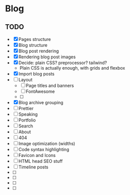 # Blog

## TODO

- [x] Pages structure
- [x] Blog structure
- [x] Blog post rendering
- [x] Rendering blog post images
- [x] Decide: plain CSS? preprocessor? tailwind?
  - Plain CSS is actually enough, with grids and flexbox
- [x] Import blog posts
- [ ] Layout
  - [ ] Page titles and banners
  - [ ] FontAwesome
  - [ ] 
- [x] Blog archive grouping
- [ ] Prettier
- [ ] Speaking
- [ ] Portfolio
- [ ] Search
- [ ] About
- [ ] 404
- [ ] Image optimization (widths)
- [ ] Code syntax highlighting
- [ ] Favicon and Icons
- [ ] HTML head SEO stuff
- [ ] Timeline posts
- [ ] 
- [ ] 
- [ ] 
- [ ] 
